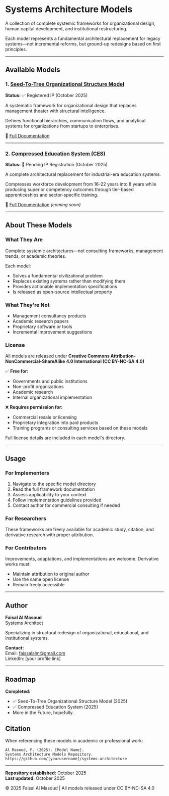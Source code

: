 # Systems Architecture Models

A collection of complete systemic frameworks for organizational design, human capital development, and institutional restructuring.

Each model represents a fundamental architectural replacement for legacy systems—not incremental reforms, but ground-up redesigns based on first principles.

---

## Available Models

### 1. [Seed-To-Tree Organizational Structure Model](./seed-to-tree/)

**Status:** ✅ Registered IP (October 2025)

A systematic framework for organizational design that replaces management theater with structural intelligence.

Defines functional hierarchies, communication flows, and analytical systems for organizations from startups to enterprises.

📄 [Full Documentation](./seed-to-tree/)

---

### 2. [Compressed Education System (CES)](./compressed-education-system/)

**Status:** 🔄 Pending IP Registration (October 2025)

A complete architectural replacement for industrial-era education systems.

Compresses workforce development from 16-22 years into 8 years while producing superior competency outcomes through tier-based apprenticeships and sector-specific training.

📄 [Full Documentation](./compressed-education-system/) *(coming soon)*

---

## About These Models

### What They Are

Complete systemic architectures—not consulting frameworks, management trends, or academic theories.

Each model:
- Solves a fundamental civilizational problem
- Replaces existing systems rather than modifying them
- Provides actionable implementation specifications
- Is released as open-source intellectual property

### What They're Not

- Management consultancy products
- Academic research papers
- Proprietary software or tools
- Incremental improvement suggestions

### License

All models are released under **Creative Commons Attribution-NonCommercial-ShareAlike 4.0 International (CC BY-NC-SA 4.0)**

✅ **Free for:**
- Governments and public institutions
- Non-profit organizations
- Academic research
- Internal organizational implementation

❌ **Requires permission for:**
- Commercial resale or licensing
- Proprietary integration into paid products
- Training programs or consulting services based on these models

Full license details are included in each model's directory.

---

## Usage

### For Implementers

1. Navigate to the specific model directory
2. Read the full framework documentation
3. Assess applicability to your context
4. Follow implementation guidelines provided
5. Contact author for commercial consulting if needed

### For Researchers

These frameworks are freely available for academic study, citation, and derivative research with proper attribution.

### For Contributors

Improvements, adaptations, and implementations are welcome. Derivative works must:
- Maintain attribution to original author
- Use the same open license
- Remain freely accessible

---

## Author

**Faisal Al Masoud**  
Systems Architect

Specializing in structural redesign of organizational, educational, and institutional systems.

**Contact:**  
Email: faissalalm@gmail.com  
LinkedIn: [your profile link]

---

## Roadmap

**Completed:**
- ✅ Seed-To-Tree Organizational Structure Model (2025)
- ✅ Compressed Education System (2025)
- More in the Future, hopefully.

## Citation

When referencing these models in academic or professional work:
```
Al Masoud, F. (2025). [Model Name]. 
Systems Architecture Models Repository.
https://github.com/[yourusername]/systems-architecture
```

---

**Repository established:** October 2025  
**Last updated:** October 2025  

© 2025 Faisal Al Masoud | All models released under CC BY-NC-SA 4.0
